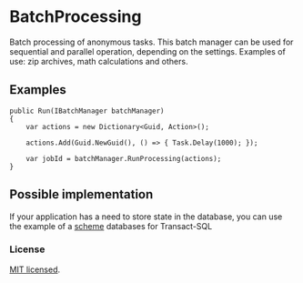 # BatchProcessing
Batch processing of anonymous tasks. 
This batch manager can be used for sequential and parallel operation, depending on the settings. Examples of use: zip archives, math calculations and others.

## Examples
```CSharp
public Run(IBatchManager batchManager)
{
    var actions = new Dictionary<Guid, Action>();

    actions.Add(Guid.NewGuid(), () => { Task.Delay(1000); });

    var jobId = batchManager.RunProcessing(actions);
}
```

## Possible implementation
If your application has a need to store state in the database, you can use the example of a [scheme](https://github.com/barkovmihail/BatchProcessing/blob/main/AppData/table-schemas/batch-schema.sql) databases for Transact-SQL


### License
[MIT licensed](./LICENSE).
